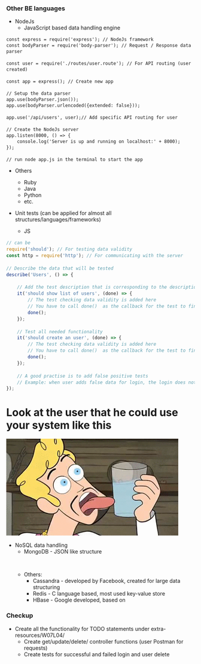 ### Other BE languages
* NodeJs
    * JavaScript based data handling engine
```ecmascript 6
const express = require('express'); // NodeJs framework
const bodyParser = require('body-parser'); // Request / Response data parser

const user = require('./routes/user.route'); // For API routing (user created)

const app = express(); // Create new app

// Setup the data parser
app.use(bodyParser.json());
app.use(bodyParser.urlencoded({extended: false}));

app.use('/api/users', user);// Add specific API routing for user

// Create the NodeJs server
app.listen(8000, () => {
	console.log('Server is up and running on localhost:' + 8000);
});

// run node app.js in the terminal to start the app
```
* Others
    * Ruby
    * Java
    * Python
    * etc.

* Unit tests (can be applied for almost all structures/languages/frameworks)
    * JS
```javascript
// can be 
require('should'); // For testing data validity
const http = require('http'); // For communicating with the server

// Describe the data that will be tested
describe('Users', () => {

    // Add the test description that is corresponding to the descriptions
	it('should show list of users', (done) => {
        // The test checking data validity is added here
        // You have to call done()  as the callback for the test to finish
		done();
	});
    
    // Test all needed functionality
	it('should create an user', (done) => {
        // The test checking data validity is added here
        // You have to call done()  as the callback for the test to finish
		done();
	});

    // A good practise is to add false positive tests
    // Example: when user adds false data for login, the login does not happen 
});
```
# Look at the user that he could use your system like this
![Testers VS Users gif](img/testers-VS-users.gif)

* NoSQL data handling
    * MongoDB - JSON like structure
    ```mongodb
        
    ```
    * Others:
        * Cassandra - developed by Facebook, created for large data structuring
        * Redis - C language based, most used key-value store
        * HBase - Google developed, based on
        
### Checkup
* Create all the functionality for TODO statements under extra-resources/W07L04/
    * Create get/update/delete/ controller functions (user Postman for requests)
    * Create tests for successful and failed login and user delete